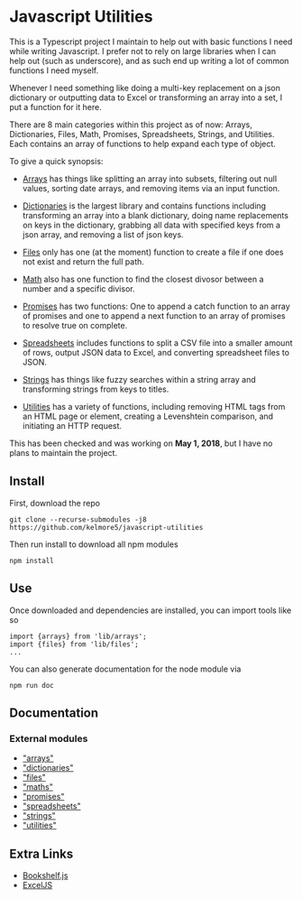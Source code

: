 # Javascript Utilities

This is a Typescript project I maintain to help out with basic functions I need while writing Javascript. 
I prefer not to rely on large libraries when I can help out (such as underscore), and as such end up
writing a lot of common functions I need myself. 

Whenever I need something like doing a multi-key replacement on a json dictionary or outputting data to Excel 
or transforming an array into a set, I put a function for it here.

There are 8 main categories within this project as of now: Arrays, Dictionaries, Files, Math, Promises,
Spreadsheets, Strings, and Utilities. Each contains an array of functions to help expand each type of
object.

To give a quick synopsis:

- [Arrays](doc/markdown/classes/_arrays_.arraytools.md) has things like splitting an array into subsets, filtering out null values, sorting date arrays,
and removing items via an input function.

- [Dictionaries](doc/markdown/classes/_dictionaries_.dictionarytools.md) is the largest library and contains functions including transforming an array into a blank
dictionary, doing name replacements on keys in the dictionary, grabbing all data with specified keys from 
a json array, and removing a list of json keys.

- [Files](doc/markdown/classes/_files_.filetools.md) only has one (at the moment) function to create a file if one does not exist and return the full path.

- [Math](doc/markdown/classes/_maths_.mathtools.md) also has one function to find the closest divosor between a number and a specific divisor.

- [Promises](doc/markdown/classes/_promises_.promisetools.md) has two functions: One to append a catch function to an array of promises and one to append
a next function to an array of promises to resolve true on complete.

- [Spreadsheets](doc/markdown/classes/_spreadsheets_.spreadsheettools.md) includes functions to split a CSV file into a smaller amount of rows, output JSON data to 
Excel, and converting spreadsheet files to JSON.

- [Strings](doc/markdown/classes/_strings_.stringtools.md) has things like fuzzy searches within a string array and transforming strings from keys to titles.

- [Utilities](doc/markdown/classes/_utilities_.utilities.md) has a variety of functions, including removing HTML tags from an HTML page or element, creating
a Levenshtein comparison, and initiating an HTTP request.


This has been checked and was working on **May 1, 2018**, but I have no plans to maintain the project.

## Install

First, download the repo

    git clone --recurse-submodules -j8 https://github.com/kelmore5/javascript-utilities
    
Then run install to download all npm modules
    
    npm install
 
## Use 
   
Once downloaded and dependencies are installed, you can import tools like so

    import {arrays} from 'lib/arrays';
    import {files} from 'lib/files';
    ...
   
You can also generate documentation for the node module via

    npm run doc

## Documentation

### External modules

* ["arrays"](doc/markdown/modules/_arrays_.md)
* ["dictionaries"](doc/markdown/modules/_dictionaries_.md)
* ["files"](doc/markdown/modules/_files_.md)
* ["maths"](doc/markdown/modules/_maths_.md)
* ["promises"](doc/markdown/modules/_promises_.md)
* ["spreadsheets"](doc/markdown/modules/_spreadsheets_.md)
* ["strings"](doc/markdown/modules/_strings_.md)
* ["utilities"](doc/markdown/modules/_utilities_.md)


## Extra Links

- [Bookshelf.js](http://bookshelfjs.org/)
- [ExcelJS](https://github.com/guyonroche/exceljs)
